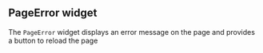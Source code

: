 ## PageError widget

The `PageError` widget displays an error message on the page and provides a button to reload the page
